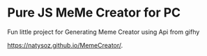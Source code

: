 # Pure JS MeMe Creator for PC


Fun little project for Generating Meme Creator using Api from gifhy

https://natysoz.github.io/MemeCreator/.
